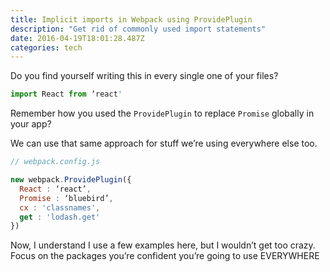 ```yaml
---
title: Implicit imports in Webpack using ProvidePlugin
description: "Get rid of commonly used import statements"
date: 2016-04-19T18:01:28.487Z
categories: tech
---
```


Do you find yourself writing this in every single one of your files?

```javascript
import React from ‘react'
```

Remember how you used the `ProvidePlugin` to replace `Promise` globally in your app?

We can use that same approach for stuff we’re using everywhere else too.

```javascript
// webpack.config.js

new webpack.ProvidePlugin({
  React : ‘react’,
  Promise : ‘bluebird’,
  cx : 'classnames',
  get : 'lodash.get'
})
```

Now, I understand I use a few examples here, but I wouldn’t get too crazy. Focus on the packages you’re confident you’re going to use EVERYWHERE

